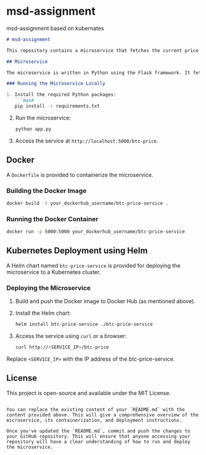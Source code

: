 # msd-assignment
msd-assignment based on kubernates

```markdown
# msd-assignment

This repository contains a microservice that fetches the current price of Bitcoin in EUR and CZK. The microservice is containerized using Docker and can be deployed to a Kubernetes cluster using Helm.

## Microservice

The microservice is written in Python using the Flask framework. It fetches the Bitcoin price from the provided CoinDesk URLs and returns the data in a JSON format.

### Running the Microservice Locally

1. Install the required Python packages:
   ```bash
   pip install -r requirements.txt
   ```

2. Run the microservice:
   ```bash
   python app.py
   ```

3. Access the service at `http://localhost:5000/btc-price`.

## Docker

A `Dockerfile` is provided to containerize the microservice.

### Building the Docker Image

```bash
docker build -t your_dockerhub_username/btc-price-service .
```

### Running the Docker Container

```bash
docker run -p 5000:5000 your_dockerhub_username/btc-price-service
```

## Kubernetes Deployment using Helm

A Helm chart named `btc-price-service` is provided for deploying the microservice to a Kubernetes cluster.

### Deploying the Microservice

1. Build and push the Docker image to Docker Hub (as mentioned above).

2. Install the Helm chart:
   ```bash
   helm install btc-price-service ./btc-price-service
   ```

3. Access the service using `curl` or a browser:
   ```bash
   curl http://<SERVICE_IP>/btc-price
   ```

Replace `<SERVICE_IP>` with the IP address of the btc-price-service.

## License

This project is open-source and available under the MIT License.

```

You can replace the existing content of your `README.md` with the content provided above. This will give a comprehensive overview of the microservice, its containerization, and deployment instructions.

Once you've updated the `README.md`, commit and push the changes to your GitHub repository. This will ensure that anyone accessing your repository will have a clear understanding of how to run and deploy the microservice.

